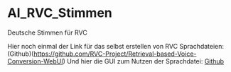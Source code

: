 # AI_RVC_Stimmen
Deutsche Stimmen für RVC

Hier noch einmal der Link für das selbst erstellen von RVC Sprachdateien: (Github)(https://github.com/RVC-Project/Retrieval-based-Voice-Conversion-WebUI)
Und hier die GUI zum Nutzen der Sprachdatei: [Github](https://github.com/Tiger14n/RVC-GUI)

